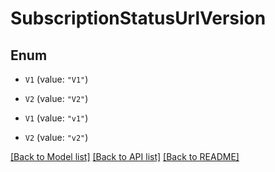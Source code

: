 # SubscriptionStatusUrlVersion

## Enum


* `V1` (value: `"V1"`)

* `V2` (value: `"V2"`)

* `V1` (value: `"v1"`)

* `V2` (value: `"v2"`)


[[Back to Model list]](../README.md#documentation-for-models) [[Back to API list]](../README.md#documentation-for-api-endpoints) [[Back to README]](../README.md)


